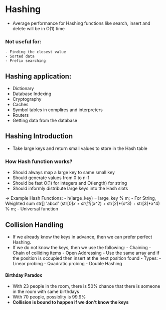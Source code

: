 # Hashing
 - Average performance for Hashing functions like search, insert and delete will be in O(1) time

### Not useful for:
    - Finding the closest value
    - Sorted data
    - Prefix searching

## Hashing application:
- Dictionary
- Database Indexing
- Cryptography
- Caches
- Symbol tables in complires and interpreters
- Routers
- Getting data from the database

## Hashing Introduction
- Take large keys and return small values to store in the Hash table

### How Hash function works?
- Should always map a large key to same small key
- Should generate values from 0 to n-1
- Should be fast O(1) for integers and O(length) for string
- Should informly distribute large keys into the Hash slots

-> Example Hash Functions:
    - h(large_key) = large_key % m;
    - For String, Weighted sum
            str[] 'abcd'
        (str[0]*x + str[1]*(x^2) + str[2]*(x^3) + str[3]*x^4) % m;
    - Universal function

## Collision Handling
- If we already know the keys in advance, then we can prefer perfect Hashing.
- If we do not know the keys, then we use the following:
        - Chaining
            - Chain of colliding items
        - Open Addressing
            - Use the same array and if the position is occupied then insert at the next position found
            - Types:
                - Linear probing
                - Quadratic probing
                - Double Hashing

#### Birthday Paradox
- With 23 people in the room, there is 50% chance that there is someone in the room with same birthdays
- With 70 people, possiblity is 99.9%
- **Collision is bound to happen if we don't know the keys**